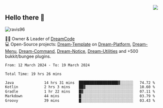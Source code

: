 <img align='right' src="https://github-readme-stats.vercel.app/api?username=Ravis96&show_icons=true">

## Hello there 👋
<p align="left"> <img src="https://komarev.com/ghpvc/?username=ravis96&label=Profile%20views&color=0e75b6&style=flat" alt="ravis96" /> </p>

👨‍💻 Owner & Leader of [DreamCode](https://github.com/DreamPoland) <br>
💻 Open-Source projects: [Dream-Template](https://github.com/DreamPoland/dream-template) on [Dream-Platform](https://github.com/DreamPoland/dream-platform), [Dream-Menu](https://github.com/DreamPoland/dream-menu), [Dream-Command](https://github.com/DreamPoland/dream-command), [Dream-Notice](https://github.com/DreamPoland/dream-notice), [Dream-Utilities](https://github.com/DreamPoland/dream-utilities) and +500 bukkit/bungee plugins.

<!--START_SECTION:waka-->

```txt
From: 12 March 2024 - To: 19 March 2024

Total Time: 19 hrs 26 mins

Java              14 hrs 31 mins  ██████████████████▓░░░░░░   74.72 %
Kotlin            2 hrs 3 mins    ██▓░░░░░░░░░░░░░░░░░░░░░░   10.60 %
Gradle            1 hr 22 mins    █▓░░░░░░░░░░░░░░░░░░░░░░░   07.11 %
Markdown          44 mins         █░░░░░░░░░░░░░░░░░░░░░░░░   03.79 %
Groovy            39 mins         █░░░░░░░░░░░░░░░░░░░░░░░░   03.43 %
```

<!--END_SECTION:waka-->
